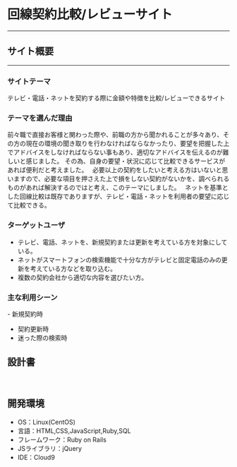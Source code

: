 # ​回線契約比較/レビューサイト
---
## サイト概要
---
### サイトテーマ
​テレビ・電話・ネットを契約する際に金額や特徴を比較/レビューできるサイト
### テーマを選んだ理由
​前々職で直接お客様と関わった際や、前職の方から聞かれることが多々あり、その方の現在の環境の聞き取りを行わなければならなかったり、要望を把握した上でアドバイスをしなければならない事もあり、適切なアドバイスを伝えるのが難しいと感じました。
その為、自身の要望・状況に応じて比較できるサービスがあれば便利だと考えました。　
必要以上の契約をしたいと考える方はいないと思いますので、必要な項目を押さえた上で損をしない契約がないかを、調べられるものがあれば解決するのではと考え、このテーマにしました。　
ネットを基準とした回線比較は既存でありますが、テレビ・電話・ネットを利用者の要望に応じて比較できる。
### ターゲットユーザ
- テレビ、電話、ネットを、​新規契約または更新を考えている方を対象にしている。　
- ネットがスマートフォンの検索機能で十分な方がテレビと固定電話のみの更新を考えている方などを取り込む。　
- 複数の契約会社から適切な内容を選びたい方。　
### 主な利用シーン
​- 新規契約時　
- 契約更新時　
- 迷った際の検索時
## 設計書

​
## 開発環境
- OS：Linux(CentOS)
- 言語：HTML,CSS,JavaScript,Ruby,SQL
- フレームワーク：Ruby on Rails
- JSライブラリ：jQuery
- IDE：Cloud9
​
